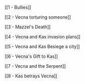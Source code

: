 [[1 - Bullies]]

[[2 - Vecna torturing someone]]

[[3 - Mazzel's Death]]

[[4 - Vecna and Kas invasion plans]]

[[5 - Vecna and Kas Besiege a city]]

[[6 - Vecna's Gift to Kas]]

[[7 - Vecna and the Serpent]]

[[8 - Kas betrays Vecna]]

